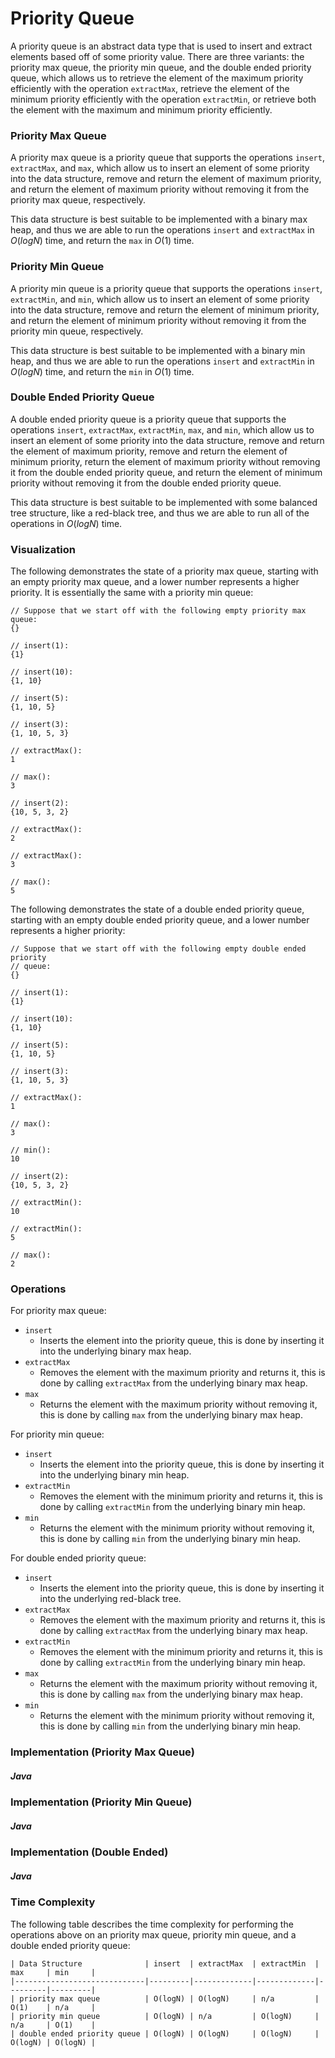 # Priority Queue

A priority queue is an abstract data type that is used to insert and extract elements based off of 
some priority value. There are three variants: the priority max queue, the priority min queue, and 
the double ended priority queue, which allows us to retrieve the element of the maximum priority 
efficiently with the operation `extractMax`, retrieve the element of the minimum priority 
efficiently with the operation `extractMin`, or retrieve both the element with the maximum and 
minimum priority efficiently. 

### Priority Max Queue

A priority max queue is a priority queue that supports the operations `insert`, `extractMax`, and 
`max`, which allow us to insert an element of some priority into the data structure, remove and 
return the element of maximum priority, and return the element of maximum priority without removing 
it from the priority max queue, respectively.

This data structure is best suitable to be implemented with a binary max heap, and thus we are able 
to run the operations `insert` and `extractMax` in $O(logN)$ time, and return the `max` in $O(1)$ 
time.

### Priority Min Queue

A priority min queue is a priority queue that supports the operations `insert`, `extractMin`, and 
`min`, which allow us to insert an element of some priority into the data structure, remove and 
return the element of minimum priority, and return the element of minimum priority without removing 
it from the priority min queue, respectively.

This data structure is best suitable to be implemented with a binary min heap, and thus we are able 
to run the operations `insert` and `extractMin` in $O(logN)$ time, and return the `min` in $O(1)$
time.

### Double Ended Priority Queue

A double ended priority queue is a priority queue that supports the operations `insert`, 
`extractMax`, `extractMin`, `max`, and `min`, which allow us to insert an element of some priority 
into the data structure, remove and return the element of maximum priority, remove and return the 
element of minimum priority, return the element of maximum priority without removing it from the 
double ended priority queue, and return the element of minimum priority without removing it from the 
double ended priority queue.

This data structure is best suitable to be implemented with some balanced tree structure, like a 
red-black tree, and thus we are able to run all of the operations in $O(logN)$ time.

### Visualization

The following demonstrates the state of a priority max queue, starting with an empty priority max 
queue, and a lower number represents a higher priority. It is essentially the same with a priority 
min queue:

```
// Suppose that we start off with the following empty priority max queue:
{}

// insert(1):
{1}

// insert(10):
{1, 10}

// insert(5):
{1, 10, 5}

// insert(3):
{1, 10, 5, 3}

// extractMax():
1

// max():
3

// insert(2):
{10, 5, 3, 2}

// extractMax():
2

// extractMax():
3

// max():
5
```

The following demonstrates the state of a double ended priority queue, starting with an empty double 
ended priority queue, and a lower number represents a higher priority:

```
// Suppose that we start off with the following empty double ended priority 
// queue:
{}

// insert(1):
{1}

// insert(10):
{1, 10}

// insert(5):
{1, 10, 5}

// insert(3):
{1, 10, 5, 3}

// extractMax():
1

// max():
3

// min():
10

// insert(2):
{10, 5, 3, 2}

// extractMin():
10

// extractMin():
5

// max():
2
```

### Operations

For priority max queue:

- `insert`
    - Inserts the element into the priority queue, this is done by inserting it
    into the underlying binary max heap.
- `extractMax`
    - Removes the element with the maximum priority and returns it, this is done
    by calling `extractMax` from the underlying binary max heap.
- `max`
    - Returns the element with the maximum priority without removing it, this is
    done by calling `max` from the underlying binary max heap.

For priority min queue:

- `insert`
    - Inserts the element into the priority queue, this is done by inserting it
    into the underlying binary min heap.
- `extractMin`
    - Removes the element with the minimum priority and returns it, this is done
    by calling `extractMin` from the underlying binary min heap.
- `min`
    - Returns the element with the minimum priority without removing it, this is
    done by calling `min` from the underlying binary min heap.

For double ended priority queue:

- `insert`
    - Inserts the element into the priority queue, this is done by inserting it
    into the underlying red-black tree.
- `extractMax`
    - Removes the element with the maximum priority and returns it, this is done
    by calling `extractMax` from the underlying binary max heap.
- `extractMin`
    - Removes the element with the minimum priority and returns it, this is done
    by calling `extractMin` from the underlying binary min heap.
- `max`
    - Returns the element with the maximum priority without removing it, this is
    done by calling `max` from the underlying binary max heap.
- `min`
    - Returns the element with the minimum priority without removing it, this is
    done by calling `min` from the underlying binary min heap.

### Implementation (Priority Max Queue)

##### Java

<script src="https://gist.github.com/eliucs/5aaa405a78c10d7d28a8b4f8ce57e03f.js"></script>

### Implementation (Priority Min Queue)

##### Java

<script src="https://gist.github.com/eliucs/2e38db7af9f6f50520a67f2f888a442f.js"></script>

### Implementation (Double Ended)

##### Java

<script src="https://gist.github.com/eliucs/30f63846b5a15df27f9fff188479a9e0.js"></script>

### Time Complexity

The following table describes the time complexity for performing the operations above on an priority 
max queue, priority min queue, and a double ended priority queue:

```
| Data Structure              | insert  | extractMax  | extractMin  | max     | min     |
|-----------------------------|---------|-------------|-------------|---------|---------|
| priority max queue          | O(logN) | O(logN)     | n/a         | O(1)    | n/a     |
| priority min queue          | O(logN) | n/a         | O(logN)     | n/a     | O(1)    |
| double ended priority queue | O(logN) | O(logN)     | O(logN)     | O(logN) | O(logN) |
```
